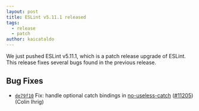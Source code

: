 ```yaml
---
layout: post
title: ESLint v5.11.1 released
tags:
  - release
  - patch
author: kaicataldo
---
```


We just pushed ESLint v5.11.1, which is a patch release upgrade of ESLint. This release fixes several bugs found in the previous release.












## Bug Fixes


* [`de79f10`](https://github.com/eslint/eslint/commit/de79f1026b7035f0296d7876f1db64f225cca1b8) Fix: handle optional catch bindings in [no-useless-catch](/docs/rules/no-useless-catch) ([#11205](https://github.com/eslint/eslint/issues/11205)) (Colin Ihrig)
